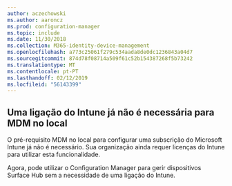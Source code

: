 ```yaml
---
author: aczechowski
ms.author: aaroncz
ms.prod: configuration-manager
ms.topic: include
ms.date: 11/30/2018
ms.collection: M365-identity-device-management
ms.openlocfilehash: a773c25061f279c534aada8de0dc1236843a04d7
ms.sourcegitcommit: 874d78f08714a509f61c52b154387268f5b73242
ms.translationtype: MT
ms.contentlocale: pt-PT
ms.lasthandoff: 02/12/2019
ms.locfileid: "56143399"
---
```

## <a name="bkmk_opmdm"></a> Uma ligação do Intune já não é necessária para MDM no local
<!--1359124--> O pré-requisito MDM no local para configurar uma subscrição do Microsoft Intune já não é necessário. Sua organização ainda requer licenças do Intune para utilizar esta funcionalidade. 

Agora, pode utilizar o Configuration Manager para gerir dispositivos Surface Hub sem a necessidade de uma ligação do Intune. 

